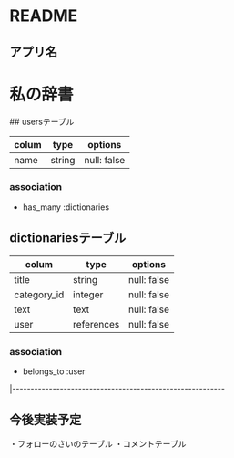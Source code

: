 # README

## アプリ名
<h1>私の辞書</h1>
## usersテーブル

| colum   | type    | options      
|---------|---------|--------------
| name    | string  | null: false  

### association
- has_many :dictionaries

## dictionariesテーブル

| colum       | type       | options
|-------------|------------|--------------
| title       | string     | null: false
| category_id | integer    | null: false
| text        | text       | null: false
| user        | references | null: false

### association
- belongs_to :user

|----------------------------------------------------------
## 今後実装予定
・フォローのさいのテーブル
・コメントテーブル

